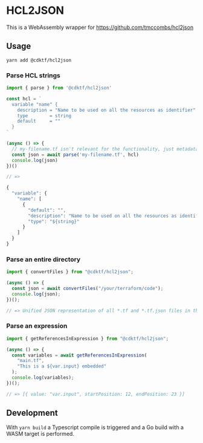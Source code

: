 # HCL2JSON

This is a WebAssembly wrapper for https://github.com/tmccombs/hcl2json

## Usage

```
yarn add @cdktf/hcl2json
```

### Parse HCL strings

```js
import { parse } from '@cdktf/hcl2json'

const hcl = `
  variable "name" {
    description = "Name to be used on all the resources as identifier"
    type        = string
    default     = ""
  }
`

(async () => {
  // my-filename.tf isn't relevant for the functionality, just metadata
  const json = await parse('my-filename.tf', hcl)
  console.log(json)
})()

// =>

{
  "variable": {
    "name": [
      {
        "default": "",
        "description": "Name to be used on all the resources as identifier",
        "type": "${string}"
      }
    ]
  }
}
```

### Parse an entire directory

```js
import { convertFiles } from "@cdktf/hcl2json";

(async () => {
  const json = await convertFiles("/your/terraform/code");
  console.log(json);
})();

// => Unified JSON representation of all *.tf and *.tf.json files in the given directory
```

### Parse an expression

```js
import { getReferencesInExpression } from "@cdktf/hcl2json";

(async () => {
  const variables = await getReferencesInExpression(
    "main.tf",
    "This is a ${var.input} embedded"
  );
  console.log(variables);
})();

// => [{ value: "var.input", startPosition: 12, endPosition: 23 }]
```

## Development

With `yarn build` a Typescript compile is triggered and a Go build with a WASM target is performed.
